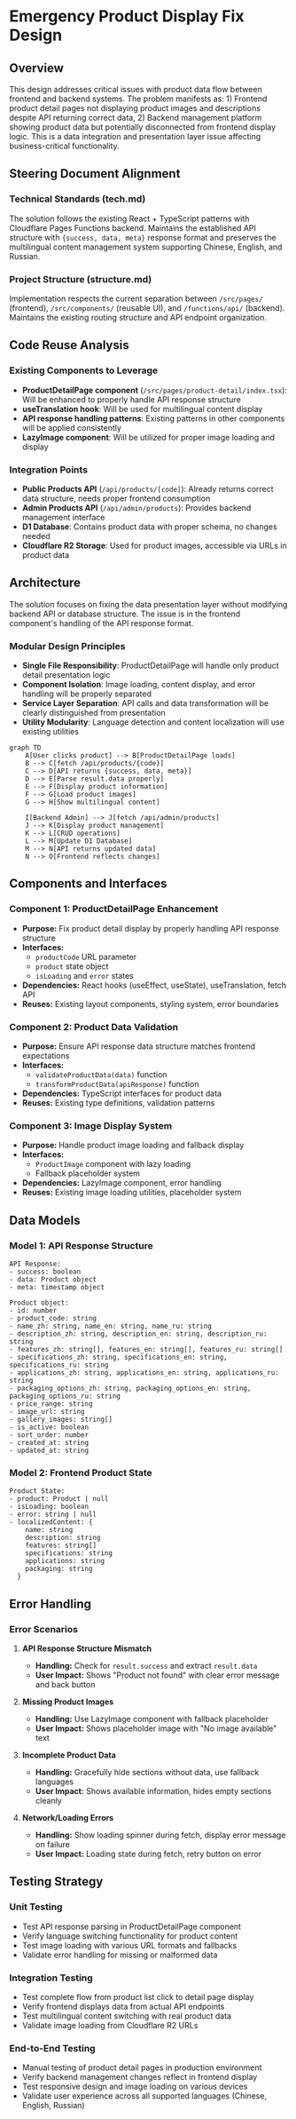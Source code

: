 # Emergency Product Display Fix Design

## Overview

This design addresses critical issues with product data flow between frontend and backend systems. The problem manifests as: 1) Frontend product detail pages not displaying product images and descriptions despite API returning correct data, 2) Backend management platform showing product data but potentially disconnected from frontend display logic. This is a data integration and presentation layer issue affecting business-critical functionality.

## Steering Document Alignment

### Technical Standards (tech.md)
The solution follows the existing React + TypeScript patterns with Cloudflare Pages Functions backend. Maintains the established API structure with `{success, data, meta}` response format and preserves the multilingual content management system supporting Chinese, English, and Russian.

### Project Structure (structure.md)
Implementation respects the current separation between `/src/pages/` (frontend), `/src/components/` (reusable UI), and `/functions/api/` (backend). Maintains the existing routing structure and API endpoint organization.

## Code Reuse Analysis

### Existing Components to Leverage
- **ProductDetailPage component** (`/src/pages/product-detail/index.tsx`): Will be enhanced to properly handle API response structure
- **useTranslation hook**: Will be used for multilingual content display
- **API response handling patterns**: Existing patterns in other components will be applied consistently
- **LazyImage component**: Will be utilized for proper image loading and display

### Integration Points
- **Public Products API** (`/api/products/[code]`): Already returns correct data structure, needs proper frontend consumption
- **Admin Products API** (`/api/admin/products`): Provides backend management interface
- **D1 Database**: Contains product data with proper schema, no changes needed
- **Cloudflare R2 Storage**: Used for product images, accessible via URLs in product data

## Architecture

The solution focuses on fixing the data presentation layer without modifying backend API or database structure. The issue is in the frontend component's handling of the API response format.

### Modular Design Principles
- **Single File Responsibility**: ProductDetailPage will handle only product detail presentation logic
- **Component Isolation**: Image loading, content display, and error handling will be properly separated
- **Service Layer Separation**: API calls and data transformation will be clearly distinguished from presentation
- **Utility Modularity**: Language detection and content localization will use existing utilities

```mermaid
graph TD
    A[User clicks product] --> B[ProductDetailPage loads]
    B --> C[fetch /api/products/{code}]
    C --> D[API returns {success, data, meta}]
    D --> E[Parse result.data properly]
    E --> F[Display product information]
    F --> G[Load product images]
    G --> H[Show multilingual content]

    I[Backend Admin] --> J[fetch /api/admin/products]
    J --> K[Display product management]
    K --> L[CRUD operations]
    L --> M[Update D1 Database]
    M --> N[API returns updated data]
    N --> O[Frontend reflects changes]
```

## Components and Interfaces

### Component 1: ProductDetailPage Enhancement
- **Purpose:** Fix product detail display by properly handling API response structure
- **Interfaces:**
  - `productCode` URL parameter
  - `product` state object
  - `isLoading` and `error` states
- **Dependencies:** React hooks (useEffect, useState), useTranslation, fetch API
- **Reuses:** Existing layout components, styling system, error boundaries

### Component 2: Product Data Validation
- **Purpose:** Ensure API response data structure matches frontend expectations
- **Interfaces:**
  - `validateProductData(data)` function
  - `transformProductData(apiResponse)` function
- **Dependencies:** TypeScript interfaces for product data
- **Reuses:** Existing type definitions, validation patterns

### Component 3: Image Display System
- **Purpose:** Handle product image loading and fallback display
- **Interfaces:**
  - `ProductImage` component with lazy loading
  - Fallback placeholder system
- **Dependencies:** LazyImage component, error handling
- **Reuses:** Existing image loading utilities, placeholder system

## Data Models

### Model 1: API Response Structure
```
API Response:
- success: boolean
- data: Product object
- meta: timestamp object

Product object:
- id: number
- product_code: string
- name_zh: string, name_en: string, name_ru: string
- description_zh: string, description_en: string, description_ru: string
- features_zh: string[], features_en: string[], features_ru: string[]
- specifications_zh: string, specifications_en: string, specifications_ru: string
- applications_zh: string, applications_en: string, applications_ru: string
- packaging_options_zh: string, packaging_options_en: string, packaging_options_ru: string
- price_range: string
- image_url: string
- gallery_images: string[]
- is_active: boolean
- sort_order: number
- created_at: string
- updated_at: string
```

### Model 2: Frontend Product State
```
Product State:
- product: Product | null
- isLoading: boolean
- error: string | null
- localizedContent: {
    name: string
    description: string
    features: string[]
    specifications: string
    applications: string
    packaging: string
  }
```

## Error Handling

### Error Scenarios
1. **API Response Structure Mismatch**
   - **Handling:** Check for `result.success` and extract `result.data`
   - **User Impact:** Shows "Product not found" with clear error message and back button

2. **Missing Product Images**
   - **Handling:** Use LazyImage component with fallback placeholder
   - **User Impact:** Shows placeholder image with "No image available" text

3. **Incomplete Product Data**
   - **Handling:** Gracefully hide sections without data, use fallback languages
   - **User Impact:** Shows available information, hides empty sections cleanly

4. **Network/Loading Errors**
   - **Handling:** Show loading spinner during fetch, display error message on failure
   - **User Impact:** Loading state during fetch, retry button on error

## Testing Strategy

### Unit Testing
- Test API response parsing in ProductDetailPage component
- Verify language switching functionality for product content
- Test image loading with various URL formats and fallbacks
- Validate error handling for missing or malformed data

### Integration Testing
- Test complete flow from product list click to detail page display
- Verify frontend displays data from actual API endpoints
- Test multilingual content switching with real product data
- Validate image loading from Cloudflare R2 URLs

### End-to-End Testing
- Manual testing of product detail pages in production environment
- Verify backend management changes reflect in frontend display
- Test responsive design and image loading on various devices
- Validate user experience across all supported languages (Chinese, English, Russian)